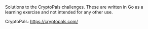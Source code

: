 Solutions to the CryptoPals challenges. These are written in Go as a learning exercise and not intended for any other use.

CryptoPals: https://cryptopals.com/
